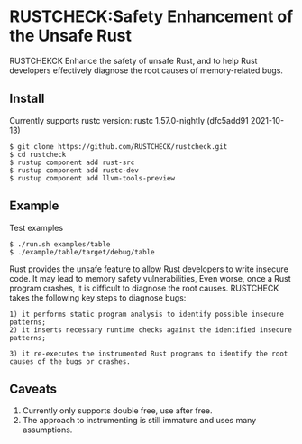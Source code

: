 # RUSTCHECK:Safety Enhancement of the Unsafe Rust
RUSTCHEKCK Enhance the safety of unsafe Rust, and to help
Rust developers effectively diagnose the root causes of
memory-related bugs.


## Install
Currently supports rustc version: rustc 1.57.0-nightly (dfc5add91 2021-10-13)
```
$ git clone https://github.com/RUSTCHECK/rustcheck.git
$ cd rustcheck
$ rustup component add rust-src
$ rustup component add rustc-dev
$ rustup component add llvm-tools-preview
```

## Example
Test examples
```
$ ./run.sh examples/table
$ ./example/table/target/debug/table
```

Rust provides the unsafe feature to allow Rust developers to write insecure code. It may lead to memory safety vulnerabilities, Even worse, once a Rust program crashes, it is difficult to diagnose the root causes.
RUSTCHECK takes the following key steps to diagnose bugs:

	1) it performs static program analysis to identify possible insecure patterns;
 	2) it inserts necessary runtime checks against the identified insecure patterns;

	3) it re-executes the instrumented Rust programs to identify the root causes of the bugs or crashes.

## Caveats
1. Currently only supports double free, use after free.
2. The approach to instrumenting is still immature and uses many assumptions.

